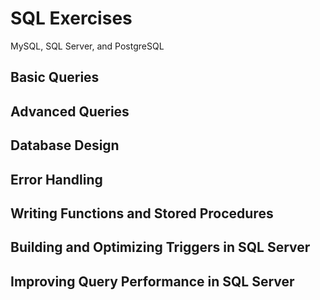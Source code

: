 # SQL Exercises
MySQL, SQL Server, and PostgreSQL

## Basic Queries

## Advanced Queries

## Database Design

## Error Handling

## Writing Functions and Stored Procedures

## Building and Optimizing Triggers in SQL Server

## Improving Query Performance in SQL Server
